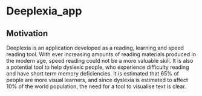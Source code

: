 # Deeplexia_app

## Motivation

Deeplexia is an application developed as a reading, learning and speed reading tool. With ever increasing amounts of reading materials produced in the modern age, speed reading could not be a more valuable skill. It is also a potential tool to help dyslexic people, who experience difficulty reading and have short term memory deficiencies. It is estimated that 65% of people are more visual learners, and since dyslexia is estimated to affect 10% of the world population, the need for a tool to visualise text is clear.
